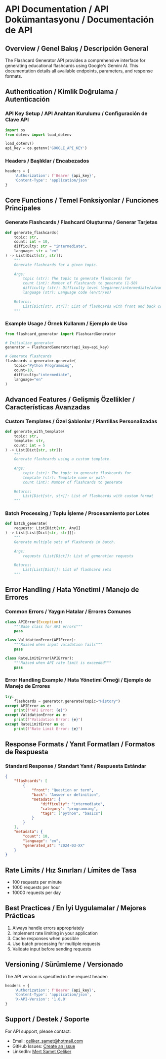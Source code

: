 # API Documentation / API Dokümantasyonu / Documentación de API

## Overview / Genel Bakış / Descripción General

The Flashcard Generator API provides a comprehensive interface for generating educational flashcards using Google's Gemini AI. This documentation details all available endpoints, parameters, and response formats.

## Authentication / Kimlik Doğrulama / Autenticación

### API Key Setup / API Anahtarı Kurulumu / Configuración de Clave API

```python
import os
from dotenv import load_dotenv

load_dotenv()
api_key = os.getenv('GOOGLE_API_KEY')
```

### Headers / Başlıklar / Encabezados

```python
headers = {
    'Authorization': f'Bearer {api_key}',
    'Content-Type': 'application/json'
}
```

## Core Functions / Temel Fonksiyonlar / Funciones Principales

### Generate Flashcards / Flashcard Oluşturma / Generar Tarjetas

```python
def generate_flashcards(
    topic: str,
    count: int = 10,
    difficulty: str = "intermediate",
    language: str = "en"
) -> List[Dict[str, str]]:
    """
    Generate flashcards for a given topic.
    
    Args:
        topic (str): The topic to generate flashcards for
        count (int): Number of flashcards to generate (1-50)
        difficulty (str): Difficulty level (beginner/intermediate/advanced)
        language (str): Language code (en/tr/es)
    
    Returns:
        List[Dict[str, str]]: List of flashcards with front and back content
    """
```

### Example Usage / Örnek Kullanım / Ejemplo de Uso

```python
from flashcard_generator import FlashcardGenerator

# Initialize generator
generator = FlashcardGenerator(api_key=api_key)

# Generate flashcards
flashcards = generator.generate(
    topic="Python Programming",
    count=10,
    difficulty="intermediate",
    language="en"
)
```

## Advanced Features / Gelişmiş Özellikler / Características Avanzadas

### Custom Templates / Özel Şablonlar / Plantillas Personalizadas

```python
def generate_with_template(
    topic: str,
    template: str,
    count: int = 5
) -> List[Dict[str, str]]:
    """
    Generate flashcards using a custom template.
    
    Args:
        topic (str): The topic to generate flashcards for
        template (str): Template name or path
        count (int): Number of flashcards to generate
    
    Returns:
        List[Dict[str, str]]: List of flashcards with custom format
    """
```

### Batch Processing / Toplu İşleme / Procesamiento por Lotes

```python
def batch_generate(
    requests: List[Dict[str, Any]]
) -> List[List[Dict[str, str]]]:
    """
    Generate multiple sets of flashcards in batch.
    
    Args:
        requests (List[Dict]): List of generation requests
    
    Returns:
        List[List[Dict]]: List of flashcard sets
    """
```

## Error Handling / Hata Yönetimi / Manejo de Errores

### Common Errors / Yaygın Hatalar / Errores Comunes

```python
class APIError(Exception):
    """Base class for API errors"""
    pass

class ValidationError(APIError):
    """Raised when input validation fails"""
    pass

class RateLimitError(APIError):
    """Raised when API rate limit is exceeded"""
    pass
```

### Error Handling Example / Hata Yönetimi Örneği / Ejemplo de Manejo de Errores

```python
try:
    flashcards = generator.generate(topic="History")
except APIError as e:
    print(f"API Error: {e}")
except ValidationError as e:
    print(f"Validation Error: {e}")
except RateLimitError as e:
    print(f"Rate Limit Error: {e}")
```

## Response Formats / Yanıt Formatları / Formatos de Respuesta

### Standard Response / Standart Yanıt / Respuesta Estándar

```json
{
    "flashcards": [
        {
            "front": "Question or term",
            "back": "Answer or definition",
            "metadata": {
                "difficulty": "intermediate",
                "category": "programming",
                "tags": ["python", "basics"]
            }
        }
    ],
    "metadata": {
        "count": 10,
        "language": "en",
        "generated_at": "2024-03-XX"
    }
}
```

## Rate Limits / Hız Sınırları / Límites de Tasa

- 100 requests per minute
- 1000 requests per hour
- 10000 requests per day

## Best Practices / En İyi Uygulamalar / Mejores Prácticas

1. Always handle errors appropriately
2. Implement rate limiting in your application
3. Cache responses when possible
4. Use batch processing for multiple requests
5. Validate input before sending requests

## Versioning / Sürümleme / Versionado

The API version is specified in the request header:

```python
headers = {
    'Authorization': f'Bearer {api_key}',
    'Content-Type': 'application/json',
    'X-API-Version': '1.0.0'
}
```

## Support / Destek / Soporte

For API support, please contact:
- Email: celiker_samet@hotmail.com
- GitHub Issues: [Create an issue](https://github.com/yourusername/flashcard_generator/issues)
- LinkedIn: [Mert Samet Çeliker](https://www.linkedin.com/in/mert-samet-çeliker-18a906294/) 